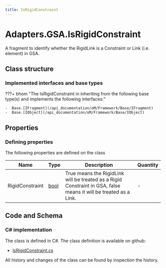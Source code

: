 ```yaml
---
title: IsRigidConstraint
---
```


# Adapters.GSA.IsRigidConstraint

A fragment to identify whether the RigidLink is a Constraint or Link (i.e. element) in GSA.

## Class structure

### Implemented interfaces and base types

???+ bhom "The IsRigidConstraint in inheriting from the following base type(s) and implements the following interfaces:"

    -  Base.[IFragment](/api_documentation/oM/Framework/Base/IFragment)
    -  Base.[IObject](/api_documentation/oM/Framework/Base/IObject)


## Properties



### Defining properties

The following properties are defined on the class

| Name             | Type             | Description      | Quantity         |
|------------------|------------------|------------------|------------------|
| RigidConstraint | [bool](https://learn.microsoft.com/en-us/dotnet/api/System.Boolean?view=netstandard-2.0) | True means the RigidLink will be treated as a Rigid Constraint in GSA, false means it will be treated as a Link. | - |


## Code and Schema

### C# implementation

The class is defined in C#. The class definition is available on github:

- [IsRigidConstraint.cs](https://github.com/BHoM/GSA_Toolkit/blob/develop/GSA_oM/Fragments/IsRigidConstraint.cs)

All history and changes of the class can be found by inspection the history.
